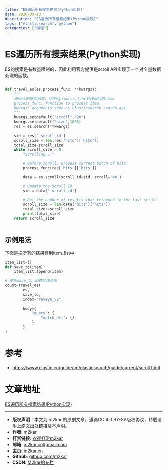 ```yaml
---
title: "ES遍历所有搜索结果(Python实现)"
date: 2020-03-13
description: "ES遍历所有搜索结果(Python实现)"
tags: ["elasticsearch","python"]
categories: ["编程"]
---
```


# ES遍历所有搜索结果(Python实现)
ES的搜索是有数量限制的，因此利用官方提供是scroll API实现了一个对全量数据处理的函数。

```python

def travel_es(es,process_func, **kwargs): 
    """
    遍历es的搜索结果，并使用process_func处理返回的item
    process_func: function to process item. 
    kwargs: arguments same as elasticsearch search api.
    """
    kwargs.setdefault("scroll","2m")
    kwargs.setdefault("size",1000)
    res = es.search(**kwargs)
    
    sid = res['_scroll_id']
    scroll_size = len(res['hits']['hits'])
    total_size=scroll_size
    while scroll_size > 0:
        "Scrolling..."

        # Before scroll, process current batch of hits
        process_func(res['hits']['hits'])

        data = es.scroll(scroll_id=sid, scroll='4m')

        # Update the scroll ID
        sid = data['_scroll_id']

        # Get the number of results that returned in the last scroll
        scroll_size = len(data['hits']['hits'])
        total_size+=scroll_size
        print(total_size)
    return scroll_size
    
```
## 示例用法
下面是把所有的结果存到item_list中

```python
item_list=[]
def save_to(item):
    item_list.append(item)

# 使用save_to 函数处理结果
count=travel_es(
        es,
        save_to,
        index="reveye_v2",
        
        body={
            "query": {
                "match_all": {}
            }
        }
)

```

# 参考
-  https://www.elastic.co/guide/cn/elasticsearch/guide/current/scroll.html

# 文章地址
[ES遍历所有搜索结果(Python实现)](https://blog.csdn.net/still_night/article/details/104830290)

--------
- **版权声明**：本文为 m2kar 的原创文章，遵循CC 4.0 BY-SA版权协议，转载请附上原文出处链接及本声明。
- **作者**: m2kar
- **打赏链接**: [欢迎打赏m2kar](http://m2kar-cn.mikecrm.com/wy97haW)
- **邮箱**: [m2kar.cn#gmail.com](mailto:m2kar.cn@gmail.com)
- **主页**: [m2kar.cn](https://m2kar.cn)
- **Github**: [github.com/m2kar](https://github.com/m2kar)
- **CSDN**: [M2kar的专栏](https://m2kar.blog.csdn.net)
